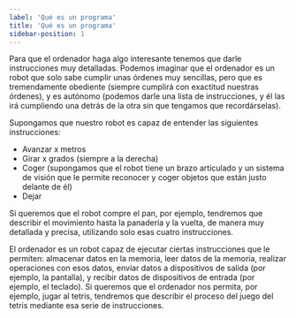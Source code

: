 ```yaml
---
label: 'Qué es un programa'
title: 'Qué es un programa'
sidebar-position: 1
---
```


Para que el ordenador haga algo interesante tenemos que darle instrucciones muy detalladas. Podemos imaginar que el ordenador es un robot que solo sabe cumplir unas órdenes muy sencillas, pero que es tremendamente obediente (siempre cumplirá con exactitud nuestras órdenes), y es autónomo (podemos darle una lista de instrucciones, y él las irá cumpliendo una detrás de la otra sin que tengamos que recordárselas).

Supongamos que nuestro robot es capaz de entender las siguientes instrucciones:

-   Avanzar x metros
-   Girar x grados (siempre a la derecha)
-   Coger (supongamos que el robot tiene un brazo articulado y un sistema de visión que le permite reconocer y coger objetos que están justo delante de él)
-   Dejar

Si queremos que el robot compre el pan, por ejemplo, tendremos que describir el movimiento hasta la panadería y la vuelta, de manera muy detallada y precisa, utilizando solo esas cuatro instrucciones.

El ordenador es un robot capaz de ejecutar ciertas instrucciones que le permiten: almacenar datos en la memoria, leer datos de la memoria, realizar operaciones con esos datos, enviar datos a dispositivos de salida (por ejemplo, la pantalla), y recibir datos de dispositivos de entrada (por ejemplo, el teclado). Si queremos que el ordenador nos permita, por ejemplo, jugar al tetris, tendremos que describir el proceso del juego del tetris mediante esa serie de instrucciones.

